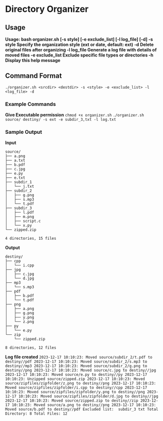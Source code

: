 # Directory Organizer

## Usage
**Usage: bash organizer.sh <srcdir> <destdir> [-s style] [-e exclude_list] [-l log_file] [-d]
  -s style     Specify the organization style (ext or date, default: ext)
  -d           Delete original files after organizing
  -l log_file  Generate a log file with details of moved files
  -e exclude_list  Exclude specific file types or directories
  -h           Display this help message**


## Command Format
`./organizer.sh <srcdir> <destdir> -s <style> -e <exclude_list> -l <log_file> -d`

### Example Commands

**Give Executable permission**
`chmod +x organizer.sh`
`./organizer.sh source/ destiny/ -s ext -e subdir_3,txt -l log.txt`

### Sample Output

**Input**
```
source/
├── a.png
├── a.txt
├── b.pdf
├── c.jpg
├── e.py
├── e.txt
├── subdir_1
│   └── j.txt
├── subdir_2
│   ├── g.png
│   ├── s.mp3
│   └── t.pdf
├── subdir_3
│   ├── l.pdf
│   ├── m.png
│   ├── script.c
│   └── x.py
└── zipped.zip

4 directories, 15 files
```

**Output**
```
destiny/
├── cpp
│   └── i.cpp
├── jpg
│   ├── c.jpg
│   └── d.jpg
├── mp3
│   └── s.mp3
├── pdf
│   ├── b.pdf
│   └── t.pdf
├── png
│   ├── a.png
│   ├── g.png
│   ├── y.png
│   └── z.png
├── py
│   └── e.py
└── zip
    └── zipped.zip

8 directories, 12 files
```
**Log file created**
`2023-12-17 10:10:23: Moved source/subdir_2/t.pdf to destiny//pdf
2023-12-17 10:10:23: Moved source/subdir_2/s.mp3 to destiny//mp3
2023-12-17 10:10:23: Moved source/subdir_2/g.png to destiny//png
2023-12-17 10:10:23: Moved source/c.jpg to destiny//jpg
2023-12-17 10:10:23: Moved source/e.py to destiny//py
2023-12-17 10:10:23: Unzipped source/zipped.zip
2023-12-17 10:10:23: Moved source/zipfiles/zipfolder/z.png to destiny//png
2023-12-17 10:10:23: Moved source/zipfiles/zipfolder/i.cpp to destiny//cpp
2023-12-17 10:10:23: Moved source/zipfiles/zipfolder/y.png to destiny//png
2023-12-17 10:10:23: Moved source/zipfiles/zipfolder/d.jpg to destiny//jpg
2023-12-17 10:10:23: Moved source/zipped.zip to destiny//zip
2023-12-17 10:10:23: Moved source/a.png to destiny//png
2023-12-17 10:10:23: Moved source/b.pdf to destiny//pdf
Excluded list: 
subdir_3
txt
Total Directory: 8
Total Files: 12`
